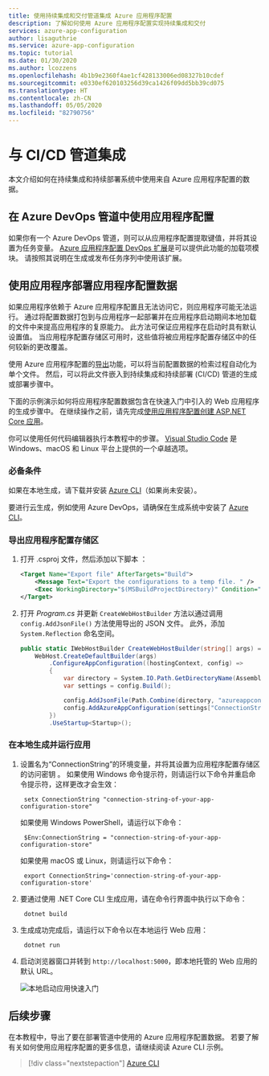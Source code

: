 ```yaml
---
title: 使用持续集成和交付管道集成 Azure 应用程序配置
description: 了解如何使用 Azure 应用程序配置实现持续集成和交付
services: azure-app-configuration
author: lisaguthrie
ms.service: azure-app-configuration
ms.topic: tutorial
ms.date: 01/30/2020
ms.author: lcozzens
ms.openlocfilehash: 4b1b9e2360f4ae1cf428133006ed08327b10cdef
ms.sourcegitcommit: e0330ef620103256d39ca1426f09dd5bb39cd075
ms.translationtype: HT
ms.contentlocale: zh-CN
ms.lasthandoff: 05/05/2020
ms.locfileid: "82790756"
---
```

# <a name="integrate-with-a-cicd-pipeline"></a>与 CI/CD 管道集成

本文介绍如何在持续集成和持续部署系统中使用来自 Azure 应用程序配置的数据。

## <a name="use-app-configuration-in-your-azure-devops-pipeline"></a>在 Azure DevOps 管道中使用应用程序配置

如果你有一个 Azure DevOps 管道，则可以从应用程序配置提取键值，并将其设置为任务变量。 [Azure 应用程序配置 DevOps 扩展](https://go.microsoft.com/fwlink/?linkid=2091063)是可以提供此功能的加载项模块。 请按照其说明在生成或发布任务序列中使用该扩展。

## <a name="deploy-app-configuration-data-with-your-application"></a>使用应用程序部署应用程序配置数据

如果应用程序依赖于 Azure 应用程序配置且无法访问它，则应用程序可能无法运行。 通过将配置数据打包到与应用程序一起部署并在应用程序启动期间本地加载的文件中来提高应用程序的复原能力。 此方法可保证应用程序在启动时具有默认设置值。 当应用程序配置存储区可用时，这些值将被应用程序配置存储区中的任何较新的更改覆盖。

使用 Azure 应用程序配置的[导出](./howto-import-export-data.md#export-data)功能，可以将当前配置数据的检索过程自动化为单个文件。 然后，可以将此文件嵌入到持续集成和持续部署 (CI/CD) 管道的生成或部署步骤中。

下面的示例演示如何将应用程序配置数据包含在快速入门中引入的 Web 应用程序的生成步骤中。 在继续操作之前，请先完成[使用应用程序配置创建 ASP.NET Core 应用](./quickstart-aspnet-core-app.md)。

你可以使用任何代码编辑器执行本教程中的步骤。 [Visual Studio Code](https://code.visualstudio.com/) 是 Windows、macOS 和 Linux 平台上提供的一个卓越选项。

### <a name="prerequisites"></a>必备条件

如果在本地生成，请下载并安装 [Azure CLI](https://docs.microsoft.com/cli/azure/install-azure-cli?view=azure-cli-latest)（如果尚未安装）。

要进行云生成，例如使用 Azure DevOps，请确保在生成系统中安装了 [Azure CLI](https://docs.microsoft.com/cli/azure/install-azure-cli?view=azure-cli-latest)。

### <a name="export-an-app-configuration-store"></a>导出应用程序配置存储区

1. 打开 .csproj 文件，然后添加以下脚本  ：

    ```xml
    <Target Name="Export file" AfterTargets="Build">
        <Message Text="Export the configurations to a temp file. " />
        <Exec WorkingDirectory="$(MSBuildProjectDirectory)" Condition="$(ConnectionString) != ''" Command="az appconfig kv export -d file --path $(OutDir)\azureappconfig.json --format json --separator : --connection-string $(ConnectionString)" />
    </Target>
    ```
1. 打开 *Program.cs* 并更新 `CreateWebHostBuilder` 方法以通过调用 `config.AddJsonFile()` 方法使用导出的 JSON 文件。  此外，添加 `System.Reflection` 命名空间。

    ```csharp
    public static IWebHostBuilder CreateWebHostBuilder(string[] args) =>
        WebHost.CreateDefaultBuilder(args)
            .ConfigureAppConfiguration((hostingContext, config) =>
            {
                var directory = System.IO.Path.GetDirectoryName(Assembly.GetExecutingAssembly().Location);
                var settings = config.Build();

                config.AddJsonFile(Path.Combine(directory, "azureappconfig.json"));
                config.AddAzureAppConfiguration(settings["ConnectionStrings:AppConfig"]);
            })
            .UseStartup<Startup>();
    ```

### <a name="build-and-run-the-app-locally"></a>在本地生成并运行应用

1. 设置名为“ConnectionString”的环境变量，并将其设置为应用程序配置存储区的访问密钥  。 
    如果使用 Windows 命令提示符，则请运行以下命令并重启命令提示符，这样更改才会生效：

        setx ConnectionString "connection-string-of-your-app-configuration-store"

    如果使用 Windows PowerShell，请运行以下命令：

        $Env:ConnectionString = "connection-string-of-your-app-configuration-store"

    如果使用 macOS 或 Linux，则请运行以下命令：

        export ConnectionString='connection-string-of-your-app-configuration-store'

2. 要通过使用 .NET Core CLI 生成应用，请在命令行界面中执行以下命令：

        dotnet build

3. 生成成功完成后，请运行以下命令以在本地运行 Web 应用：

        dotnet run

4. 启动浏览器窗口并转到 `http://localhost:5000`，即本地托管的 Web 应用的默认 URL。

    ![本地启动应用快速入门](./media/quickstarts/aspnet-core-app-launch-local.png)

## <a name="next-steps"></a>后续步骤

在本教程中，导出了要在部署管道中使用的 Azure 应用程序配置数据。 若要了解有关如何使用应用程序配置的更多信息，请继续阅读 Azure CLI 示例。

> [!div class="nextstepaction"]
> [Azure CLI](https://docs.microsoft.com/cli/azure/appconfig?view=azure-cli-latest)
